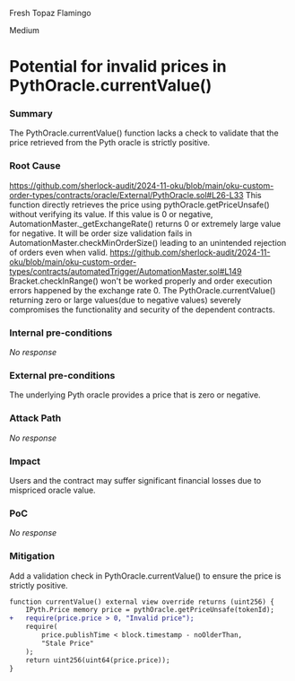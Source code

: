 Fresh Topaz Flamingo

Medium

# Potential for invalid prices in PythOracle.currentValue()

### Summary

The PythOracle.currentValue() function lacks a check to validate that the price retrieved from the Pyth oracle is strictly positive.

### Root Cause

https://github.com/sherlock-audit/2024-11-oku/blob/main/oku-custom-order-types/contracts/oracle/External/PythOracle.sol#L26-L33
This function directly retrieves the price using pythOracle.getPriceUnsafe() without verifying its value.
If this value is 0 or negative, AutomationMaster._getExchangeRate() returns 0 or extremely large value for negative.
It will be order size validation fails in AutomationMaster.checkMinOrderSize() leading to an unintended rejection of orders even when valid.
https://github.com/sherlock-audit/2024-11-oku/blob/main/oku-custom-order-types/contracts/automatedTrigger/AutomationMaster.sol#L149
Bracket.checkInRange() won't be worked properly and order execution errors happened by the exchange rate 0.
The PythOracle.currentValue() returning zero or large values(due to negative values) severely compromises the functionality and security of the dependent contracts.

### Internal pre-conditions

_No response_

### External pre-conditions

The underlying Pyth oracle provides a price that is zero or negative.

### Attack Path

_No response_

### Impact

Users and the contract may suffer significant financial losses due to mispriced oracle value.

### PoC

_No response_

### Mitigation

Add a validation check in PythOracle.currentValue() to ensure the price is strictly positive.
```diff
function currentValue() external view override returns (uint256) {
    IPyth.Price memory price = pythOracle.getPriceUnsafe(tokenId);
+   require(price.price > 0, "Invalid price");
    require(
        price.publishTime < block.timestamp - noOlderThan,
        "Stale Price"
    );
    return uint256(uint64(price.price));
}
```